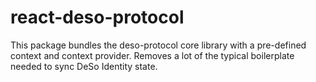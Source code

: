 # react-deso-protocol

This package bundles the deso-protocol core library with a pre-defined context
and context provider. Removes a lot of the typical boilerplate needed to sync
DeSo Identity state.

